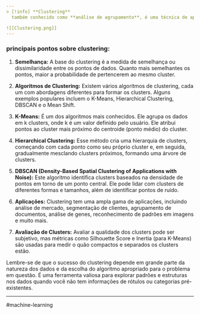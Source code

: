 ```yaml
--- 
> [!info] **Clustering**
  também conhecido como **análise de agrupamento**, é uma técnica de aprendizado [[Não supervisionado]] em que um conjunto de dados é dividido em grupos ou clusters com base em suas similaridades. O objetivo é agrupar elementos semelhantes juntos e separar elementos diferentes em grupos distintos, mesmo que você não saiba antecipadamente quais rótulos ou categorias esses grupos devem ter.

![[Clustering.png]]
--- 
```

### principais pontos sobre clustering:

1. **Semelhança:** A base do clustering é a medida de semelhança ou dissimilaridade entre os pontos de dados. Quanto mais semelhantes os pontos, maior a probabilidade de pertencerem ao mesmo cluster.
    
2. **Algoritmos de Clustering:** Existem vários algoritmos de clustering, cada um com abordagens diferentes para formar os clusters. Alguns exemplos populares incluem o K-Means, Hierarchical Clustering, DBSCAN e o Mean Shift.
    
3. **K-Means:** É um dos algoritmos mais conhecidos. Ele agrupa os dados em k clusters, onde k é um valor definido pelo usuário. Ele atribui pontos ao cluster mais próximo do centroide (ponto médio) do cluster.
    
4. **Hierarchical Clustering:** Esse método cria uma hierarquia de clusters, começando com cada ponto como seu próprio cluster e, em seguida, gradualmente mesclando clusters próximos, formando uma árvore de clusters.
    
5. **DBSCAN (Density-Based Spatial Clustering of Applications with Noise):** Este algoritmo identifica clusters baseados na densidade de pontos em torno de um ponto central. Ele pode lidar com clusters de diferentes formas e tamanhos, além de identificar pontos de ruído.
    
6. **Aplicações:** Clustering tem uma ampla gama de aplicações, incluindo análise de mercado, segmentação de clientes, agrupamento de documentos, análise de genes, reconhecimento de padrões em imagens e muito mais.
    
7. **Avaliação de Clusters:** Avaliar a qualidade dos clusters pode ser subjetivo, mas métricas como Silhouette Score e Inertia (para K-Means) são usadas para medir o quão compactos e separados os clusters estão.
    
Lembre-se de que o sucesso do clustering depende em grande parte da natureza dos dados e da escolha do algoritmo apropriado para o problema em questão. É uma ferramenta valiosa para explorar padrões e estruturas nos dados quando você não tem informações de rótulos ou categorias pré-existentes.

---
#machine-learning 